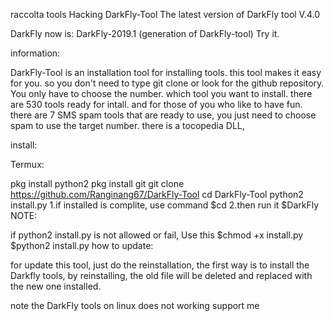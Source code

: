 raccolta tools Hacking DarkFly-Tool The latest version of DarkFly tool V.4.0

DarkFly now is: DarkFly-2019.1 (generation of DarkFly-tool) Try it.

information:

DarkFly-Tool is an installation tool for installing tools. this tool makes it easy for you. so you don't need to type git clone or look for the github repository. You only have to choose the number. which tool you want to install. there are 530 tools ready for intall. and for those of you who like to have fun. there are 7 SMS spam tools that are ready to use, you just need to choose spam to use the target number. there is a tocopedia DLL,

install:

Termux:

pkg install python2 pkg install git git clone https://github.com/Ranginang67/DarkFly-Tool cd DarkFly-Tool python2 install.py 1.if installed is complite, use command $cd 2.then run it $DarkFly NOTE:

if python2 install.py is not allowed or fail, Use this $chmod +x install.py $python2 install.py how to update:

for update this tool, just do the reinstallation, the first way is to install the Darkfly tools, by reinstalling, the old file will be deleted and replaced with the new one installed.

note the DarkFly tools on linux does not working support me
